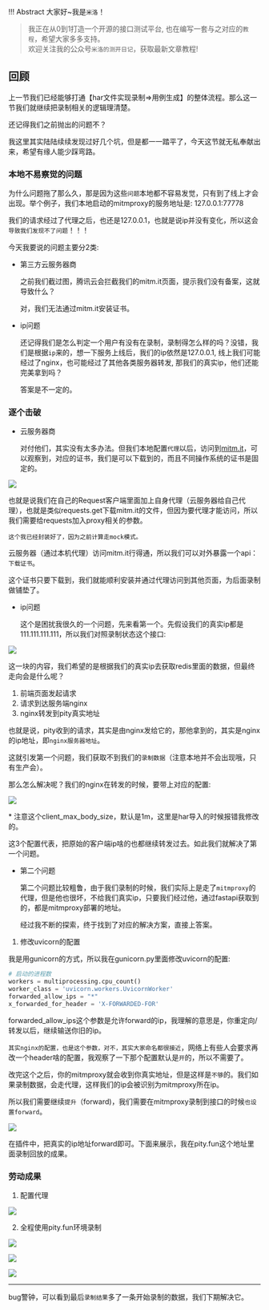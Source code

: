 !!! Abstract 大家好~我是`米洛`！<br/>
> 我正在从0到1打造一个开源的接口测试平台, 也在编写一套与之对应的`教程`，希望大家多多支持。<br/>
> 欢迎关注我的公众号`米洛的测开日记`，获取最新文章教程! 

## 回顾

  上一节我们已经能够打通【har文件实现录制=>用例生成】的整体流程。那么这一节我们就继续把录制相关的逻辑理清楚。
  
  还记得我们之前抛出的问题不？
  
  我这里其实陆陆续续发现过好几个坑，但是都一一踏平了，今天这节就无私奉献出来，希望有缘人能少踩弯路。
  
### 本地不易察觉的问题

  为什么问题拖了那么久，那是因为这些`问题`本地都不容易发觉，只有到了线上才会出现。举个例子，我们本地启动的mitmproxy的服务地址是: 127.0.0.1:77778
  
  我们的请求经过了代理之后，也还是127.0.0.1，也就是说ip并没有变化，所以这会`导致我们发现不了问题`！！！
  
  今天我要说的问题主要分2类:
  
- 第三方云服务器商

  之前我们截过图，腾讯云会拦截我们的mitm.it页面，提示我们没有备案，这就导致什么？
  
  对，我们无法通过mitm.it安装证书。

- ip问题

  还记得我们是怎么判定一个用户有没有在录制，录制得怎么样的吗？没错，我们是根据`ip`来的，想一下服务上线后，我们的ip依然是127.0.0.1, 线上我们可能经过了nginx，也可能经过了其他各类服务器转发, 那我们的真实ip，他们还能完美拿到吗？
  
  答案是不一定的。

  
### 逐个击破

- 云服务器商

  对付他们，其实没有太多办法。但我们本地配置`代理`以后，访问到[mitm.it](http://mitm.it)，可以观察到，对应的证书，我们是可以下载到的，而且不同操作系统的证书是固定的。

![](http://oss.pity.fun/picture/20220622231324.png)

  也就是说我们在自己的Request客户端里面加上自身代理（云服务器给自己代理），也就是类似requests.get下载mitm.it的文件，但因为要代理才能访问，所以我们需要给requests加入proxy相关的参数。
  
  `这个我已经封装好了，因为之前计算走mock模式。`

  云服务器（通过本机代理）访问mitm.it行得通，所以我们可以对外暴露一个api：`下载证书`。
  
  这个证书只要下载到，我们就能顺利安装并通过代理访问到其他页面，为后面录制做铺垫了。
  
- ip问题

  这个是困扰我很久的一个问题，先来看第一个。先假设我们的真实ip都是111.111.111.111，所以我们对照录制状态这个接口:

![](http://oss.pity.fun/picture/20220622231942.png)

  这一块的内容，我们希望的是根据我们的真实ip去获取redis里面的数据，但最终走向会是什么呢？
  
1. 前端页面发起请求
2. 请求到达服务端nginx
3. nginx转发到pity真实地址
  
  也就是说，pity收到的请求，其实是由nginx发给它的，那他拿到的，其实是nginx的ip地址，即`nginx服务器地址`。
  
  这就引发第一个问题，我们获取不到我们的`录制数据`（注意本地并不会出现哦，只有生产会）。
  
  那么怎么解决呢？我们的nginx在转发的时候，要带上对应的配置:
  
![](http://oss.pity.fun/picture/20220622232336.png)

  \* 注意这个client_max_body_size，默认是1m，这里是har导入的时候报错我修改的。
  
  这3个配置代表，把原始的客户端ip啥的也都继续转发过去。如此我们就解决了第一个问题。
  
- 第二个问题

  第二个问题比较粗鲁，由于我们录制的时候，我们实际上是走了`mitmproxy`的代理，但是他也很坏，不给我们真实ip，只要我们经过他，通过fastapi获取到的，都是mitmproxy部署的地址。
  
  经过我不断的探索，终于找到了对应的解决方案，直接上答案。
  
1. 修改uvicorn的配置

  我是用gunicorn的方式，所以我在gunicorn.py里面修改uvicorn的配置:
  
```python
# 启动的进程数
workers = multiprocessing.cpu_count()
worker_class = 'uvicorn.workers.UvicornWorker'
forwarded_allow_ips = "*" 
x_forwarded_for_header = 'X-FORWARDED-FOR'
```

  forwarded_allow_ips这个参数是允许forward的ip，我理解的意思是，你重定向/转发以后，继续输送你旧的ip。
  
  `其实nginx的配置，也是这个参数，对不，其实大家命名都很接近`，网络上有些人会要求再改一个header啥的配置，我观察了一下那个配置默认是`开`的，所以不需要了。
  
  改完这个之后，你的mitmproxy就会收到你真实地址，但是这样是`不够`的。我们如果录制数据，会走代理，这样我们的ip会被识别为mitmproxy所在ip。
  
  所以我们需要继续`提升`（forward)，我们需要在mitmproxy录制到接口的时候`也设置forward`。

![](http://oss.pity.fun/picture/20220622233441.png)

  在插件中，把真实的ip地址forward即可。下面来展示，我在pity.fun这个地址里面录制回放的成果。
  
### 劳动成果

1. 配置代理

![](http://oss.pity.fun/picture/20220622233545.png)

2. 全程使用pity.fun环境录制

![](http://oss.pity.fun/picture/动2委屈额.gif)

![](http://oss.pity.fun/picture/%E5%8A%A83.gif)

![](http://oss.pity.fun/picture/%E5%8A%A84.gif)

---

  bug警钟，可以看到最后`录制结果`多了一条开始录制的数据，我们下期解决它。

